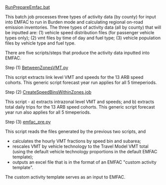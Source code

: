 [RunPrepareEmfac.bat](../../RunPrepareEmfac.bat)

This batch job processes three types of activity data (by county) for input into EMFAC to run in Burden mode 
and calculating regional on-road emission inventories.  The three types of activity data (all by county) that will 
be inputted are: (1) vehicle speed distribution files (for passenger vehicle types only); (2) vmt files by time of 
day and fuel type; (3) vehicle population files by vehicle type and fuel type.

There are five scripts/steps that produce the activity data inputted into EMFAC. 

Step (1) [BetweenZonesVMT.py](BetweenZonesVMT.py)

This script extracts link level VMT and speeds for the 13 ARB speed cohorts.
This generic script forecast year run applies for all 5 timeperiods.      

Step (2) [CreateSpeedBinsWithinZones.job](CreateSpeedBinsWithinZones.job)

This script - a) extracts intrazonal level VMT and speeds; and b) extracts total daily trips for the 13 ARB speed cohorts. This generic script forecast year run also applies for all 5 timeperiods.      

Step (3) [emfac_pre.py](emfac_prep.py)

This script reads the files generated by the previous two scripts, and 
* calculates the hourly VMT fractions by speed bin and subarea;
* rescales VMT by vehicle technology to the Travel Model VMT total (using the default vehicle technology proportions in the default EMFAC template);
* outputs an excel file that is in the format of an EMFAC "custom activity template".

The custom activity template serves as an input to EMFAC.
